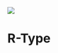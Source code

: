 [<img src="https://img.shields.io/badge/Contributor%20Covenant-2.1-4baaaa.svg">](CODE_OF_CONDUCT.md)

# R-Type
